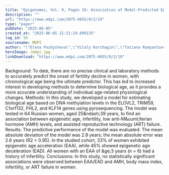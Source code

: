 ```yaml
---
title: "Epigenomes, Vol. 9, Pages 19: Association of Model-Predicted Epigenetic Age and Female Infertility"
description: ""
url: "https://www.mdpi.com/2075-4655/9/2/19"
type: "paper"
pubDate: "2025-06-05"
created_at: "2025-06-05 21:21:29.899135"
log_id: 56
sourcename: MDPI
author: "\"Elena Pozdysheva\",\"Vitaly Korchagin\",\"Tatiana Rumyantseva\",\"Daria Ogneva\",\"Vera Zhivotova\",\"Irina Gaponova\",\"Konstantin Mironov\",\"Vasily Akimkin\""
heroImage: /mdpi.jpg
linkDownload: "https://www.mdpi.com/2075-4655/9/2/19"
---
```


Background: To date, there are no precise clinical and laboratory methods to accurately predict the onset of fertility decline in women, with chronological age being the ultimate predictor. This has led to increased interest in developing methods to determine biological age, as it provides a more accurate understanding of individual age-related physiological changes. Methods: In this study, we developed a model for estimating biological age based on DNA methylation levels in the ELOVL2, TRIM59, C1orf132, FHL2, and KLF14 genes using pyrosequencing. The model was tested in 64 Russian women, aged 25&amp;ndash;39 years, to find an association between epigenetic age, infertility, low anti-M&amp;uuml;llerian hormone (AMH) levels, and assisted reproductive technology (ART) failure. Results: The predictive performance of the model was evaluated. The mean absolute deviation of the model was 2.8 years; the mean absolute error was 2.6 years (R2 = 0.95). In the studied cohort, 33% of women exhibited epigenetic age acceleration (EAA), while 45% showed epigenetic age deceleration (EAD). All women with an EAA of &amp;ge;3 years (n = 6) had a history of infertility. Conclusions: In this study, no statistically significant associations were observed between EAA/EAD and AMH, body mass index, infertility, or ART failure in women.
